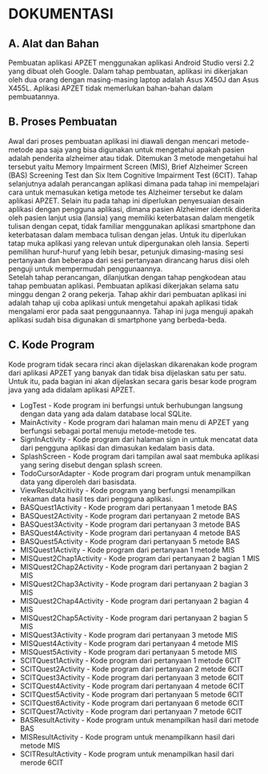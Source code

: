 # DOKUMENTASI

## A.	Alat dan Bahan
Pembuatan aplikasi APZET menggunakan aplikasi Android Studio versi 2.2 yang dibuat oleh Google. Dalam tahap pembuatan, aplikasi ini dikerjakan oleh dua orang dengan masing-masing laptop adalah Asus X450J dan Asus X455L. Aplikasi APZET tidak memerlukan bahan-bahan dalam pembuatannya.

## B.	Proses Pembuatan
Awal dari proses pembuatan aplikasi ini diawali dengan mencari metode-metode apa saja yang bisa digunakan untuk mengetahui apakah pasien adalah penderita alzheimer atau tidak. Ditemukan 3 metode mengetahui hal tersebut yaitu Memory Impairment Screen (MIS), Brief Alzheimer Screen (BAS) Screening Test dan Six Item Cognitive Impairment Test (6CIT). 
Tahap selanjutnya adalah perancangan aplikasi dimana pada tahap ini mempelajari cara untuk memasukan ketiga metode tes Alzheimer tersebut ke dalam aplikasi APZET. Selain itu pada tahap ini diperlukan penyesuaian desain aplikasi dengan pengguna aplikasi, dimana pasien Alzheimer identik diderita oleh pasien lanjut usia (lansia) yang memiliki keterbatasan dalam mengetik tulisan dengan cepat, tidak familiar menggunakan aplikasi smartphone dan keterbatasan dalam membaca tulisan dengan jelas. Untuk itu diperlukan tatap muka aplikasi yang relevan untuk dipergunakan oleh lansia. Seperti pemilihan huruf-huruf yang lebih besar, petunjuk dimasing-masing sesi pertanyaan dan beberapa dari sesi pertanyaan dirancang harus diisi oleh penguji untuk mempermudah penggunaannya.  
Setelah tahap perancangan, dilanjutkan dengan tahap pengkodean atau tahap pembuatan aplikasi. Pembuatan aplikasi dikerjakan selama satu minggu dengan 2 orang pekerja. 
Tahap akhir dari pembuatan aplikasi ini adalah tahap uji coba aplikasi untuk mengetahui apakah aplikasi tidak mengalami eror pada saat penggunaannya. Tahap ini juga menguji apakah aplikasi sudah bisa digunakan di smartphone yang berbeda-beda.

## C.	Kode Program
Kode program tidak secara rinci akan dijelaskan dikarenakan kode program dari aplikasi APZET yang banyak dan tidak bisa dijelaskan satu per satu. Untuk itu, pada bagian ini akan dijelaskan secara garis besar kode program java yang ada didalam aplikasi APZET.

-	LogTest -	Kode program ini berfungsi untuk berhubungan langsung dengan data yang ada dalam database local SQLite.
-	MainActivity - Kode program dari halaman main menu di APZET yang berfungsi sebagai portal menuju metode-metode tes. 
-	SignInActivity -	Kode program dari halaman sign in untuk mencatat data dari pengguna aplikasi dan dimasukan kedalam basis data.
-	SplashScreen -	Kode program dari tampilan awal saat membuka aplikasi yang sering disebut dengan splash screen.
-	TodoCursorAdapter -	Kode program dari program untuk menampilkan data yang diperoleh dari basisdata.
-	ViewResultAcitivity -	Kode program yang berfungsi menampilkan rekaman data hasil tes dari pengguna aplikasi.
-	BASQuest1Activity -	Kode program dari pertanyaan 1 metode BAS
-	BASQuest2Activity -	Kode program dari pertanyaan 2 metode BAS
-	BASQuest3Activity -	Kode program dari pertanyaan 3 metode BAS
-	BASQuest4Activity -	Kode program dari pertanyaan 4 metode BAS
-	BASQuest5Activity -	Kode program dari pertanyaan 5 metode BAS
-	MISQuest1Activity -	Kode program dari pertanyaan 1 metode MIS
-	MISQuest2Chap1Activity -	Kode program dari pertanyaan 2 bagian 1 MIS
-	MISQuest2Chap2Activity -	Kode program dari pertanyaan 2 bagian 2 MIS
-	MISQuest2Chap3Activity -	Kode program dari pertanyaan 2 bagian 3 MIS
-	MISQuest2Chap4Activity -	Kode program dari pertanyaan 2 bagian 4 MIS
-	MISQuest2Chap5Activity -	Kode program dari pertanyaan 2 bagian 5 MIS
-	MISQuest3Activity -	Kode program dari pertanyaan 3 metode MIS
-	MISQuest4Activity -	Kode program dari pertanyaan 4 metode MIS
-	MISQuest5Activity -	Kode program dari pertanyaan 5 metode MIS
-	SCITQuest1Activity -	Kode program dari pertanyaan 1 metode 6CIT
-	SCITQuest2Activity -	Kode program dari pertanyaan 2 metode 6CIT
-	SCITQuest3Activity -	Kode program dari pertanyaan 3 metode 6CIT
-	SCITQuest4Activity -	Kode program dari pertanyaan 4 metode 6CIT
-	SCITQuest5Activity -	Kode program dari pertanyaan 5 metode 6CIT
-	SCITQuest6Activity -	Kode program dari pertanyaan 6 metode 6CIT
-	SCITQuest7Activity -	Kode program dari pertanyaan 7 metode 6CIT
-	BASResultActivity -	Kode program untuk menampilkan hasil dari metode BAS
-	MISResultActivity -	Kode program untuk menampilkann hasil dari metode MIS
-	SCITResultActivity -	Kode program untuk menampilkan hasil dari merode 6CIT



